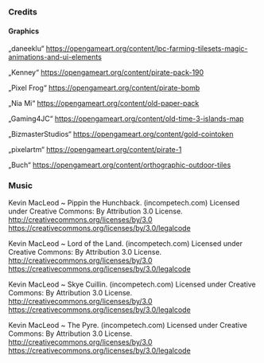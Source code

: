 ### Credits
#### Graphics

„daneeklu“ https://opengameart.org/content/lpc-farming-tilesets-magic-animations-and-ui-elements 

„Kenney“ https://opengameart.org/content/pirate-pack-190  

„Pixel Frog“ https://opengameart.org/content/pirate-bomb 

„Nia Mi“ https://opengameart.org/content/old-paper-pack 

„Gaming4JC“ https://opengameart.org/content/old-time-3-islands-map 

„BizmasterStudios“ https://opengameart.org/content/gold-cointoken 

„pixelartm“ https://opengameart.org/content/pirate-1 

„Buch“ https://opengameart.org/content/orthographic-outdoor-tiles

### Music

Kevin MacLeod ~ Pippin the Hunchback. (incompetech.com) Licensed under Creative Commons: By Attribution 3.0 License. http://creativecommons.org/licenses/by/3.0 https://creativecommons.org/licenses/by/3.0/legalcode

Kevin MacLeod ~ Lord of the Land. (incompetech.com) Licensed under Creative Commons: By Attribution 3.0 License. http://creativecommons.org/licenses/by/3.0 https://creativecommons.org/licenses/by/3.0/legalcode

Kevin MacLeod ~ Skye Cuillin. (incompetech.com) Licensed under Creative Commons: By Attribution 3.0 License. http://creativecommons.org/licenses/by/3.0 https://creativecommons.org/licenses/by/3.0/legalcode

Kevin MacLeod ~ The Pyre. (incompetech.com) Licensed under Creative Commons: By Attribution 3.0 License. http://creativecommons.org/licenses/by/3.0 https://creativecommons.org/licenses/by/3.0/legalcode
